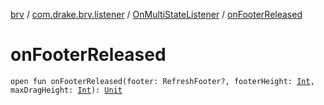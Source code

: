 [brv](../../index.md) / [com.drake.brv.listener](../index.md) / [OnMultiStateListener](index.md) / [onFooterReleased](./on-footer-released.md)

# onFooterReleased

`open fun onFooterReleased(footer: RefreshFooter?, footerHeight: `[`Int`](https://kotlinlang.org/api/latest/jvm/stdlib/kotlin/-int/index.html)`, maxDragHeight: `[`Int`](https://kotlinlang.org/api/latest/jvm/stdlib/kotlin/-int/index.html)`): `[`Unit`](https://kotlinlang.org/api/latest/jvm/stdlib/kotlin/-unit/index.html)